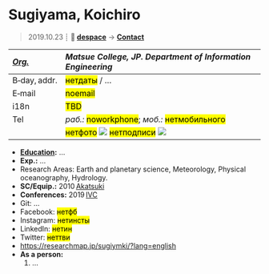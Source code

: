 # Sugiyama, Koichiro
> 2019.10.23 ┊ **🚀 [despace](index.md)** → **[Contact](contact.md)**

|*[Org.](contact.md)*|*Matsue College, JP. Department of Information Engineering*|
|:--|:--|
|B‑day, addr.| <mark>нетдаты</mark> / … |
|E‑mail| <mark>noemail</mark> |
|i18n| <mark>TBD</mark> |
|Tel| *раб.:* <mark>noworkphone</mark>; *моб.:* <mark>нетмобильного</mark> |
|| <mark>нетфото</mark> [![](f/contact//_001_photo_thumb.jpg)](f/contact//_001_photo.jpg) <mark>нетподписи</mark> [![](f/contact//_001_sign_thumb.jpg)](f/contact//_001_sign.png) |

   - **[Education](edu.md):** …
   - **Exp.:** …
   - Research Areas: Earth and planetary science, Meteorology, Physical oceanography, Hydrology.
   - **SC/Equip.:** 2010 [Akatsuki](akatsuki.md)
   - **Conferences:** 2019 [IVC](ivc_2019.md)
   - Git: …
   - Facebook: <mark>нетфб</mark>
   - Instagram: <mark>нетинсты</mark>
   - LinkedIn: <mark>нетин</mark>
   - Twitter: <mark>неттви</mark>
   - <https://researchmap.jp/sugiymki/?lang=english>
   - **As a person:**
      1. …
